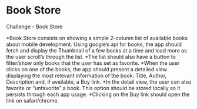 # Book Store

Challenge - Book Store

*Book Store consists on showing a simple 2-column list of available books about mobile development. Using google’s api for books, the app should fetch and display the Thumbnail of a few books at a time and load more as the user scroll’s through the list.
*The list should also have a button to filter/show only books that the user has set as favorite.
*When the user clicks on one of the books, the app should present a detailed view displaying the most relevant information of the book: Title, Author, Description and, if available, a Buy link.
*In the detail view, the user can also favorite or “unfavorite” a book. This option should be stored locally so it persists through each app usage.
*Clicking on the Buy link should open the link on safari/chrome.
